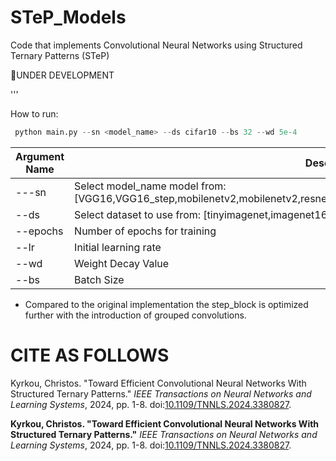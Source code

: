 # STeP_Models
Code that implements Convolutional Neural Networks using Structured Ternary Patterns (STeP)

👷UNDER DEVELOPMENT

'''

How to run:
```python
 python main.py --sn <model_name> --ds cifar10 --bs 32 --wd 5e-4
```

| Argument Name | Description |
| ------------- | ------------- |
| ---sn | Select model_name model from: [VGG16,VGG16_step,mobilenetv2,mobilenetv2,resnet50,resnet50,efficientnetb0,efficientnetb0_step,stepnet] |
| --ds | Select dataset to use from: [tinyimagenet,imagenet16,cifar100,cifar10] |
| --epochs | Number of epochs for training |
| --lr | Initial learning rate |
| --wd | Weight Decay Value |
| --bs | Batch Size |

* Compared to the original implementation the step_block is optimized further with the introduction of grouped convolutions.

# CITE AS FOLLOWS

Kyrkou, Christos. "Toward Efficient Convolutional Neural Networks With Structured Ternary Patterns." *IEEE Transactions on Neural Networks and Learning Systems*, 2024, pp. 1-8. doi:[10.1109/TNNLS.2024.3380827](https://doi.org/10.1109/TNNLS.2024.3380827).

**Kyrkou, Christos. "Toward Efficient Convolutional Neural Networks With Structured Ternary Patterns."** 
*IEEE Transactions on Neural Networks and Learning Systems*, 2024, pp. 1-8. doi:[10.1109/TNNLS.2024.3380827](https://doi.org/10.1109/TNNLS.2024.3380827).

